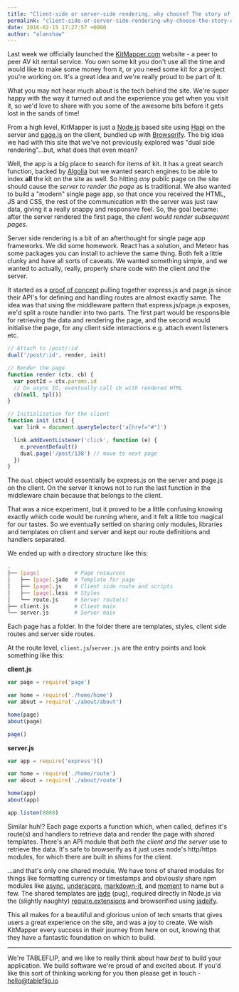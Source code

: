 ```yaml
---
title: "Client-side or server-side rendering, why choose? The story of KitMapper"
permalink: "client-side-or-server-side-rendering-why-choose-the-story-of-kitmapper"
date: 2016-02-15 17:27:57 +0000
author: "alanshaw"
---
```

Last week we officially launched the [KitMapper.com](https://kitmapper.com/) website - a peer to peer AV kit rental service. You own some kit you don't use all the time and would like to make some money from it, or you need some kit for a project you're working on. It's a great idea and we're really proud to be part of it.

What you may not hear much about is the tech behind the site. We're super happy with the way it turned out and the experience you get when you visit it, so we'd love to share with you some of the awesome bits before it gets lost in the sands of time!

From a high level, KitMapper is just a [Node.js](https://nodejs.org/en/) based site using [Hapi](http://hapijs.com/) on the server and [page.js](https://visionmedia.github.io/page.js/) on the client, bundled up with [Browserify](http://browserify.org/). The big idea we had with this site that we've not previously explored was "dual side rendering"...but, what does that even mean?

Well, the app is a big place to search for items of kit. It has a great search function, backed by [Algolia](https://www.algolia.com/) but we wanted search engines to be able to index **all** the kit on the site as well. So hitting _any_ public page on the site should cause the _server to render the page_ as is traditional. We also wanted to build a "modern" single page app, so that once you received the HTML, JS and CSS, the rest of the communication with the server was just raw data, giving it a really snappy and responsive feel. So, the goal became: after the server rendered the first page, the _client would render subsequent pages_.

Server side rendering is a bit of an afterthought for single page app frameworks. We did some homework. React has a solution, and Meteor has some packages you can install to achieve the same thing. Both felt a little clunky and have all sorts of caveats. We wanted something simple, and we wanted to actually, really, properly share code with the client _and_ the server.

It started as a [proof of concept](https://github.com/tableflip/dual-page-app) pulling together express.js and page.js since their API's for defining and handling routes are almost exactly same. The idea was that using the middleware pattern that express.js/page.js exposes, we'd split a route handler into two parts. The first part would be responsible for retrieving the data and rendering the page, and the second would initialise the page, for any client side interactions e.g. attach event listeners etc.

```js
// Attach to /post/:id
dual('/post/:id', render, init)

// Render the page
function render (ctx, cb) {
  var postId = ctx.params.id
  // Do async IO, eventually call cb with rendered HTML
  cb(null, tpl())
}

// Initialisation for the client
function init (ctx) {
  var link = document.querySelector('a[href="#"]')

  link.addEventListener('click', function (e) {
    e.preventDefault()
    dual.page('/post/138') // move to next page
  })
}
```

The `dual` object would essentially be express.js on the server and page.js on the client. On the server it knows not to run the last function in the middleware chain because that belongs to the client.

That was a nice experiment, but it proved to be a little confusing knowing exactly which code would be running where, and it felt a little too magical for our tastes. So we eventually settled on sharing only modules, libraries and templates on client and server and kept our route definitions and handlers separated.

We ended up with a directory structure like this:

```sh
.
├── [page]           # Page resources
│   ├── [page].jade  # Template for page
│   ├── [page].js    # Client side route and scripts
│   ├── [page].less  # Styles
│   └── route.js     # Server route(s)
├── client.js        # Client main
└── server.js        # Server main
```

Each page has a folder. In the folder there are templates, styles, client side routes and server side routes.

At the route level, `client.js`/`server.js` are the entry points and look something like this:

**client.js**

```js
var page = require('page')

var home = require('./home/home')
var about = require('./about/about')

home(page)
about(page)

page()
```

**server.js**

```js
var app = require('express')()

var home = require('./home/route')
var about = require('./about/route')

home(app)
about(app)

app.listen(8080)
```

Similar huh!? Each page exports a function which, when called, defines it's route(s) and handlers to retrieve data and render the page with _shared_ templates. There's an API module that _both the client and the server_ use to retrieve the data. It's safe to browserify as it just uses node's http/https modules, for which there are built in shims for the client.

...and that's only one shared module. We have tons of shared modules for things like formatting currency or timestamps and obviously share npm modules like [async](https://www.npmjs.com/package/async), [underscore](https://www.npmjs.com/package/underscore), [markdown-it](https://www.npmjs.com/package/markdown-it), and [moment](https://www.npmjs.com/package/moment) to name but a few. The shared templates are [jade](http://jade-lang.com/) (pug), required directly in Node.js via the (slightly naughty) [require.extensions](https://nodejs.org/api/globals.html#globals_require_extensions) and browserified using [jadeify](https://www.npmjs.com/package/jadeify).

This all makes for a beautiful and glorious union of tech smarts that gives users a great experience on the site, and was a joy to create. We wish KitMapper every success in their journey from here on out, knowing that they have a fantastic foundation on which to build.

---

We're TABLEFLIP, and we like to really think about how _best_ to build your application. We build software we're proud of and excited about. If you'd like this sort of thinking working for you then please get in touch - [hello@tableflip.io](mailto:hello@tableflip.io)
